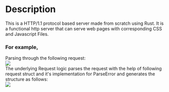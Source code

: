 # Description
This is a HTTP/1.1 protocol based server made from scratch using Rust.
It is a functional http server that can serve web pages with corresponding CSS and Javascript Files.
### For example,
Parsing through the following request:<Br>
<img src="https://github.com/Minimega12121/HTTP-1.1-Server-from-scratch-using-Rust
/tree/main/ss/get_req.png">  <Br>
The underlying Request logic parses the request with the help of following request struct and it's implementation for ParseError and generates the structure as follows:<Br>
<img src="https://github.com/Minimega12121/HTTP-1.1-Server-from-scratch-using-Rust
/tree/main/ss/parsedata.png">  <Br>